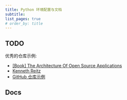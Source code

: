```yaml
---
title: Python 环境配置与文档
subtitle:
list_pages: true
# order_by: title
---
```


## TODO

优秀的仓库示例: 

* [[Book] The Architecture Of Open Source Applications](http://linkhttp://www.amazon.com/gp/product/1257638017/ref=as_li_ss_tl?ie=UTF8&tag=bookforkind-20&linkCode=as2&camp=1789&creative=39095&creativeASIN=1257638017)
* [Kenneth Reitz](https://kenreitz.org/)
* [GitHub 仓库示例](https://github.com/navdeep-G/samplemod)

## Docs